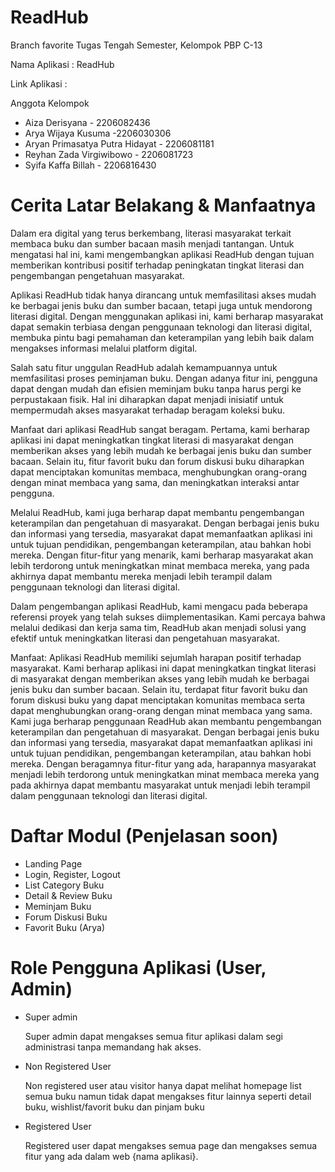 # ReadHub
Branch favorite
Tugas Tengah Semester, Kelompok PBP C-13

Nama Aplikasi : ReadHub	

Link Aplikasi : 	

Anggota Kelompok	
* Aiza Derisyana - 2206082436
* Arya Wijaya Kusuma -2206030306
* Aryan Primasatya Putra Hidayat - 2206081181
* Reyhan Zada Virgiwibowo - 2206081723
* Syifa Kaffa Billah - 2206816430

# **Cerita Latar Belakang & Manfaatnya**

Dalam era digital yang terus berkembang, literasi masyarakat terkait membaca buku dan sumber bacaan masih menjadi tantangan. Untuk mengatasi hal ini, kami mengembangkan aplikasi ReadHub dengan tujuan memberikan kontribusi positif terhadap peningkatan tingkat literasi dan pengembangan pengetahuan masyarakat.

Aplikasi ReadHub tidak hanya dirancang untuk memfasilitasi akses mudah ke berbagai jenis buku dan sumber bacaan, tetapi juga untuk mendorong literasi digital. Dengan menggunakan aplikasi ini, kami berharap masyarakat dapat semakin terbiasa dengan penggunaan teknologi dan literasi digital, membuka pintu bagi pemahaman dan keterampilan yang lebih baik dalam mengakses informasi melalui platform digital.

Salah satu fitur unggulan ReadHub adalah kemampuannya untuk memfasilitasi proses peminjaman buku. Dengan adanya fitur ini, pengguna dapat dengan mudah dan efisien meminjam buku tanpa harus pergi ke perpustakaan fisik. Hal ini diharapkan dapat menjadi inisiatif untuk mempermudah akses masyarakat terhadap beragam koleksi buku.

Manfaat dari aplikasi ReadHub sangat beragam. Pertama, kami berharap aplikasi ini dapat meningkatkan tingkat literasi di masyarakat dengan memberikan akses yang lebih mudah ke berbagai jenis buku dan sumber bacaan. Selain itu, fitur favorit buku dan forum diskusi buku diharapkan dapat menciptakan komunitas membaca, menghubungkan orang-orang dengan minat membaca yang sama, dan meningkatkan interaksi antar pengguna.

Melalui ReadHub, kami juga berharap dapat membantu pengembangan keterampilan dan pengetahuan di masyarakat. Dengan berbagai jenis buku dan informasi yang tersedia, masyarakat dapat memanfaatkan aplikasi ini untuk tujuan pendidikan, pengembangan keterampilan, atau bahkan hobi mereka. Dengan fitur-fitur yang menarik, kami berharap masyarakat akan lebih terdorong untuk meningkatkan minat membaca mereka, yang pada akhirnya dapat membantu mereka menjadi lebih terampil dalam penggunaan teknologi dan literasi digital.

Dalam pengembangan aplikasi ReadHub, kami mengacu pada beberapa referensi proyek yang telah sukses diimplementasikan. Kami percaya bahwa melalui dedikasi dan kerja sama tim, ReadHub akan menjadi solusi yang efektif untuk meningkatkan literasi dan pengetahuan masyarakat.

Manfaat:
Aplikasi ReadHub memiliki sejumlah harapan positif terhadap masyarakat. Kami berharap aplikasi ini  dapat meningkatkan tingkat literasi di masyarakat dengan memberikan akses yang lebih mudah ke berbagai jenis buku dan sumber bacaan. Selain itu, terdapat fitur favorit buku dan forum diskusi buku yang dapat menciptakan komunitas membaca serta dapat menghubungkan orang-orang dengan minat membaca yang sama.
Kami juga berharap penggunaan ReadHub akan membantu pengembangan keterampilan dan pengetahuan di masyarakat. Dengan berbagai jenis buku dan informasi yang tersedia, masyarakat dapat memanfaatkan aplikasi ini untuk tujuan pendidikan, pengembangan keterampilan, atau bahkan hobi mereka.
Dengan beragamnya fitur-fitur yang ada, harapannya masyarakat menjadi lebih terdorong untuk meningkatkan minat membaca mereka yang pada akhirnya dapat  membantu masyarakat untuk menjadi lebih terampil dalam penggunaan teknologi dan literasi digital.

# **Daftar Modul	(Penjelasan soon)**
- Landing Page 
- Login, Register, Logout 
- List Category Buku 
- Detail & Review Buku
- Meminjam Buku
- Forum Diskusi Buku 
- Favorit Buku (Arya) 


# **Role Pengguna Aplikasi (User, Admin)**
- Super admin 

  Super admin dapat mengakses semua fitur aplikasi dalam segi administrasi tanpa memandang hak akses.

- Non Registered User

  Non registered user atau visitor hanya dapat melihat homepage list semua buku namun tidak dapat mengakses fitur lainnya seperti detail buku, wishlist/favorit buku dan pinjam buku

- Registered User
  
  Registered user dapat mengakses semua page dan mengakses semua fitur yang ada dalam web {nama aplikasi}.

